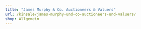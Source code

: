 ```yaml
---
title: "James Murphy & Co. Auctioneers & Valuers"
url: /kinsale/james-murphy-und-co-auctioneers-und-valuers/
shop: Allgemein
---
```

